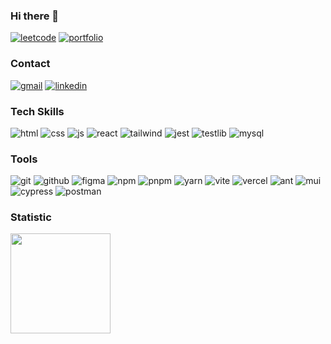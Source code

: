 ### Hi there 👋
[![leetcode](https://img.shields.io/badge/LeetCode-FFA116.svg?style=for-the-badge&logo=LeetCode&logoColor=white)](https://leetcode.com/demurre/)
[![portfolio](https://img.shields.io/badge/Portfolio-2A2F3D.svg?style=for-the-badge&logo=Portfolio&logoColor=white)](https://yaroslav-drozdov-portfolio.vercel.app/)
### Contact
[![gmail](https://img.shields.io/badge/Gmail-EA4335.svg?style=for-the-badge&logo=Gmail&logoColor=white)](https://mail.google.com/mail/u/0/?fs=1&tf=cm&source=mailto&to=y.drozdov130705@gmail.com)
[![linkedin](https://img.shields.io/badge/LinkedIn-0A66C2.svg?style=for-the-badge&logo=LinkedIn&logoColor=white)](https://www.linkedin.com/in/yaroslav-drozdov-26402928a/)
### Tech Skills
![html](https://img.shields.io/badge/HTML5-E34F26.svg?style=for-the-badge&logo=HTML5&logoColor=white)
![css](https://img.shields.io/badge/CSS3-1572B6.svg?style=for-the-badge&logo=CSS3&logoColor=white)
![js](https://img.shields.io/badge/JavaScript-F7DF1E.svg?style=for-the-badge&logo=JavaScript&logoColor=black)
![react](https://img.shields.io/badge/React-61DAFB.svg?style=for-the-badge&logo=React&logoColor=black)
![tailwind](https://img.shields.io/badge/Tailwind%20CSS-06B6D4.svg?style=for-the-badge&logo=Tailwind-CSS&logoColor=white)
![jest](https://img.shields.io/badge/Jest-C21325.svg?style=for-the-badge&logo=Jest&logoColor=white)
![testlib](https://img.shields.io/badge/Testing%20Library-E33332.svg?style=for-the-badge&logo=Testing-Library&logoColor=white)
![mysql](https://img.shields.io/badge/MySQL-4479A1.svg?style=for-the-badge&logo=MySQL&logoColor=white)
### Tools
![git](https://img.shields.io/badge/Git-F05032.svg?style=for-the-badge&logo=Git&logoColor=white)
![github](https://img.shields.io/badge/GitHub-181717.svg?style=for-the-badge&logo=GitHub&logoColor=white)
![figma](https://img.shields.io/badge/Figma-F24E1E.svg?style=for-the-badge&logo=Figma&logoColor=white)
![npm](https://img.shields.io/badge/npm-CB3837.svg?style=for-the-badge&logo=npm&logoColor=white)
![pnpm](https://img.shields.io/badge/pnpm-F69220.svg?style=for-the-badge&logo=pnpm&logoColor=white)
![yarn](https://img.shields.io/badge/Yarn-2C8EBB.svg?style=for-the-badge&logo=Yarn&logoColor=white)
![vite](https://img.shields.io/badge/Vite-646CFF.svg?style=for-the-badge&logo=Vite&logoColor=white)
![vercel](https://img.shields.io/badge/Vercel-000000.svg?style=for-the-badge&logo=Vercel&logoColor=white)
![ant](https://img.shields.io/badge/Ant%20Design-0170FE.svg?style=for-the-badge&logo=Ant-Design&logoColor=white)
![mui](https://img.shields.io/badge/MUI-007FFF.svg?style=for-the-badge&logo=MUI&logoColor=white)
![cypress](https://img.shields.io/badge/Cypress-69D3A7.svg?style=for-the-badge&logo=Cypress&logoColor=white)
![postman](https://img.shields.io/badge/Postman-FF6C37.svg?style=for-the-badge&logo=Postman&logoColor=white)
### Statistic 
<img height="160em" src="https://github-readme-stats-eight-theta.vercel.app/api/top-langs/?username=demurre&theme=radical&layout=compact" />
